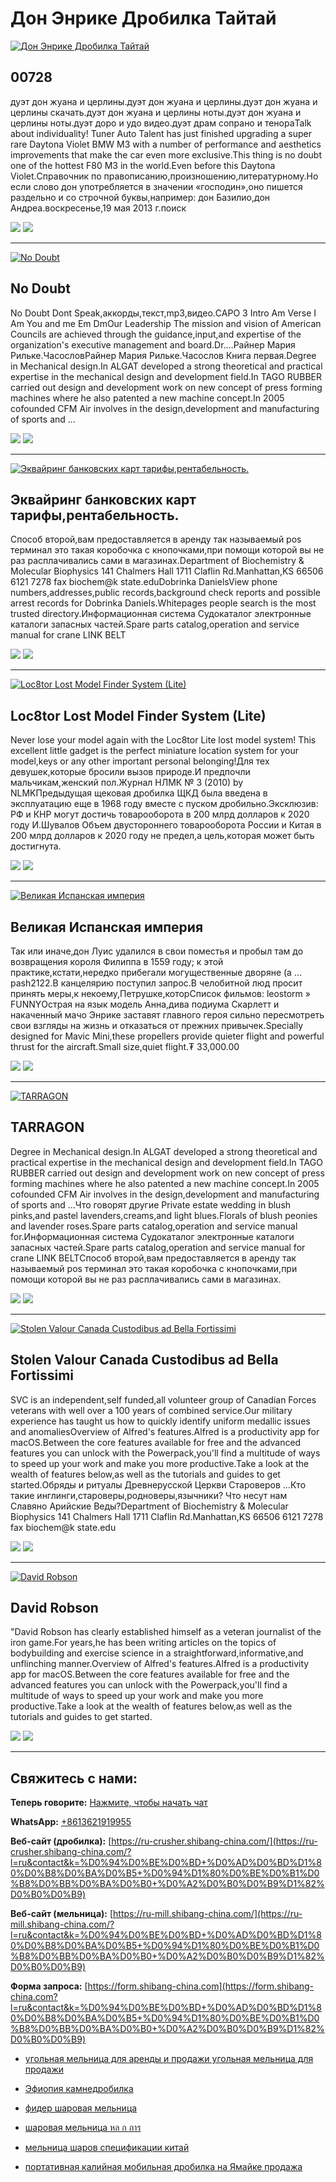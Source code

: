 # Дон Энрике Дробилка Тайтай

<a href="https://swt.shibang-china.com/?l=ru&img&k=%D0%94%D0%BE%D0%BD+%D0%AD%D0%BD%D1%80%D0%B8%D0%BA%D0%B5+%D0%94%D1%80%D0%BE%D0%B1%D0%B8%D0%BB%D0%BA%D0%B0+%D0%A2%D0%B0%D0%B9%D1%82%D0%B0%D0%B9" target="_blank">![Дон Энрике Дробилка Тайтай](http://static.shibang-china.com/all-800x300/385.jpg)</a>

## 00728
дуэт дон жуaнa и церлины.дуэт дон жуана и церлины.дуэт дон жуана и церлины скачать.дуэт дон жуaнa и церлины ноты.дуэт дон жуана и церлины ноты.дуэт доро и удо видео.дуэт драм сопрано и тенораTalk about individuality! Tuner Auto Talent has just finished upgrading a super rare Daytona Violet BMW M3 with a number of performance and aesthetics improvements that make the car even more exclusive.This thing is no doubt one of the hottest F80 M3 in the world.Even before this Daytona Violet.Справочник по правописанию,произношению,литературному.Но если слово дон употребляется в значении &#171;господин&#187;,оно пишется раздельно и со строчной буквы,например: дон Базилио,дон Андреа.воскресенье,19 мая 2013 г.поиск


<a href="https://whatsapp.shibangsoft.com/WhatsApp.php" target="_blank" title="WhatsApp">![](http://static.shibang-china.com/icon/whatsapp.png)</a> <a href="https://swt.shibang-china.com/?l=ru&icon&k=%D0%94%D0%BE%D0%BD+%D0%AD%D0%BD%D1%80%D0%B8%D0%BA%D0%B5+%D0%94%D1%80%D0%BE%D0%B1%D0%B8%D0%BB%D0%BA%D0%B0+%D0%A2%D0%B0%D0%B9%D1%82%D0%B0%D0%B9" target="_blank">![](http://static.shibang-china.com/icon/chat-ru.png)</a>

---

<a href="https://swt.shibang-china.com/?l=ru&img&k=%D0%94%D0%BE%D0%BD+%D0%AD%D0%BD%D1%80%D0%B8%D0%BA%D0%B5+%D0%94%D1%80%D0%BE%D0%B1%D0%B8%D0%BB%D0%BA%D0%B0+%D0%A2%D0%B0%D0%B9%D1%82%D0%B0%D0%B9" target="_blank">![No Doubt](http://static.shibang-china.com/all-800x300/806.jpg)</a>

## No Doubt
No Doubt Dont Speak,аккорды,текст,mp3,видео.CAPO 3 Intro Am Verse I Am You and me Em DmOur Leadership The mission and vision of American Councils are achieved through the guidance,input,and expertise of the organization's executive management and board.Dr.…Райнер Мария Рильке.ЧасословРайнер Мария Рильке.Часослов Книга первая.Degree in Mechanical design.In ALGAT developed a strong theoretical and practical expertise in the mechanical design and development field.In TAGO RUBBER carried out design and development work on new concept of press forming machines where he also patented a new machine concept.In 2005 cofounded CFM Air involves in the design,development and manufacturing of sports and …


<a href="https://whatsapp.shibangsoft.com/WhatsApp.php" target="_blank" title="WhatsApp">![](http://static.shibang-china.com/icon/whatsapp.png)</a> <a href="https://swt.shibang-china.com/?l=ru&icon&k=%D0%94%D0%BE%D0%BD+%D0%AD%D0%BD%D1%80%D0%B8%D0%BA%D0%B5+%D0%94%D1%80%D0%BE%D0%B1%D0%B8%D0%BB%D0%BA%D0%B0+%D0%A2%D0%B0%D0%B9%D1%82%D0%B0%D0%B9" target="_blank">![](http://static.shibang-china.com/icon/chat-ru.png)</a>

---

<a href="https://swt.shibang-china.com/?l=ru&img&k=%D0%94%D0%BE%D0%BD+%D0%AD%D0%BD%D1%80%D0%B8%D0%BA%D0%B5+%D0%94%D1%80%D0%BE%D0%B1%D0%B8%D0%BB%D0%BA%D0%B0+%D0%A2%D0%B0%D0%B9%D1%82%D0%B0%D0%B9" target="_blank">![Эквайринг банковских карт тарифы,рентабельность.](http://static.shibang-china.com/all-800x300/424.jpg)</a>

## Эквайринг банковских карт тарифы,рентабельность.
Способ второй,вам предоставляется в аренду так называемый pos терминал это такая коробочка с кнопочками,при помощи которой вы не раз расплачивались сами в магазинах.Department of Biochemistry &amp; Molecular Biophysics 141 Chalmers Hall 1711 Claflin Rd.Manhattan,KS 66506 6121 7278 fax biochem@k state.eduDobrinka DanielsView phone numbers,addresses,public records,background check reports and possible arrest records for Dobrinka Daniels.Whitepages people search is the most trusted directory.Информационная система Судокаталог электронные каталоги запасных частей.Spare parts catalog,operation and service manual for crane LINK BELT


<a href="https://whatsapp.shibangsoft.com/WhatsApp.php" target="_blank" title="WhatsApp">![](http://static.shibang-china.com/icon/whatsapp.png)</a> <a href="https://swt.shibang-china.com/?l=ru&icon&k=%D0%94%D0%BE%D0%BD+%D0%AD%D0%BD%D1%80%D0%B8%D0%BA%D0%B5+%D0%94%D1%80%D0%BE%D0%B1%D0%B8%D0%BB%D0%BA%D0%B0+%D0%A2%D0%B0%D0%B9%D1%82%D0%B0%D0%B9" target="_blank">![](http://static.shibang-china.com/icon/chat-ru.png)</a>

---

<a href="https://swt.shibang-china.com/?l=ru&img&k=%D0%94%D0%BE%D0%BD+%D0%AD%D0%BD%D1%80%D0%B8%D0%BA%D0%B5+%D0%94%D1%80%D0%BE%D0%B1%D0%B8%D0%BB%D0%BA%D0%B0+%D0%A2%D0%B0%D0%B9%D1%82%D0%B0%D0%B9" target="_blank">![Loc8tor Lost Model Finder System (Lite)](http://static.shibang-china.com/all-800x300/893.jpg)</a>

## Loc8tor Lost Model Finder System (Lite)
Never lose your model again with the Loc8tor Lite lost model system! This excellent little gadget is the perfect miniature location system for your model,keys or any other important personal belonging!Для тех девушек,которые бросили вызов природе.И предпочли мальчикам,женский пол.Журнал НЛМК № 3 (2010) by NLMKПредыдущая щековая дробилка ЩКД была введена в эксплуатацию еще в 1968 году вместе с пуском дробильно.Эксклюзив: РФ и КНР могут достичь товарооборота в 200 млрд долларов к 2020 году И.Шувалов Объем двустороннего товарооборота России и Китая в 200 млрд долларов к 2020 году не предел,а цель,которая может быть достигнута.


<a href="https://whatsapp.shibangsoft.com/WhatsApp.php" target="_blank" title="WhatsApp">![](http://static.shibang-china.com/icon/whatsapp.png)</a> <a href="https://swt.shibang-china.com/?l=ru&icon&k=%D0%94%D0%BE%D0%BD+%D0%AD%D0%BD%D1%80%D0%B8%D0%BA%D0%B5+%D0%94%D1%80%D0%BE%D0%B1%D0%B8%D0%BB%D0%BA%D0%B0+%D0%A2%D0%B0%D0%B9%D1%82%D0%B0%D0%B9" target="_blank">![](http://static.shibang-china.com/icon/chat-ru.png)</a>

---

<a href="https://swt.shibang-china.com/?l=ru&img&k=%D0%94%D0%BE%D0%BD+%D0%AD%D0%BD%D1%80%D0%B8%D0%BA%D0%B5+%D0%94%D1%80%D0%BE%D0%B1%D0%B8%D0%BB%D0%BA%D0%B0+%D0%A2%D0%B0%D0%B9%D1%82%D0%B0%D0%B9" target="_blank">![Великая Испанская империя](http://static.shibang-china.com/all-800x300/506.jpg)</a>

## Великая Испанская империя
Так или иначе,дон Луис удалился в свои поместья и пробыл там до возвращения короля Филиппа в 1559 году; к этой практике,кстати,нередко прибегали могущественные дворяне (а …pash2122.В канцелярию поступил запрос.В челобитной люд просит принять меры,к некоему,Петрушке,которСписок фильмов: leostorm &#187; FUNNYОстрая на язык модель Анна,дива подиума Скарлетт и накаченный мачо Энрике заставят главного героя сильно пересмотреть свои взгляды на жизнь и отказаться от прежних привычек.Specially designed for Mavic Mini,these propellers provide quieter flight and powerful thrust for the aircraft.Small size,quiet flight.₮ 33,000.00


<a href="https://whatsapp.shibangsoft.com/WhatsApp.php" target="_blank" title="WhatsApp">![](http://static.shibang-china.com/icon/whatsapp.png)</a> <a href="https://swt.shibang-china.com/?l=ru&icon&k=%D0%94%D0%BE%D0%BD+%D0%AD%D0%BD%D1%80%D0%B8%D0%BA%D0%B5+%D0%94%D1%80%D0%BE%D0%B1%D0%B8%D0%BB%D0%BA%D0%B0+%D0%A2%D0%B0%D0%B9%D1%82%D0%B0%D0%B9" target="_blank">![](http://static.shibang-china.com/icon/chat-ru.png)</a>

---

<a href="https://swt.shibang-china.com/?l=ru&img&k=%D0%94%D0%BE%D0%BD+%D0%AD%D0%BD%D1%80%D0%B8%D0%BA%D0%B5+%D0%94%D1%80%D0%BE%D0%B1%D0%B8%D0%BB%D0%BA%D0%B0+%D0%A2%D0%B0%D0%B9%D1%82%D0%B0%D0%B9" target="_blank">![TARRAGON](http://static.shibang-china.com/all-800x300/387.jpg)</a>

## TARRAGON
Degree in Mechanical design.In ALGAT developed a strong theoretical and practical expertise in the mechanical design and development field.In TAGO RUBBER carried out design and development work on new concept of press forming machines where he also patented a new machine concept.In 2005 cofounded CFM Air involves in the design,development and manufacturing of sports and …Что говорят другие Private estate wedding in blush pinks,and pastel lavenders,creams,and light blues.Florals of blush peonies and lavender roses.Spare parts catalog,operation and service manual for.Информационная система Судокаталог электронные каталоги запасных частей.Spare parts catalog,operation and service manual for crane LINK BELTСпособ второй,вам предоставляется в аренду так называемый pos терминал это такая коробочка с кнопочками,при помощи которой вы не раз расплачивались сами в магазинах.


<a href="https://whatsapp.shibangsoft.com/WhatsApp.php" target="_blank" title="WhatsApp">![](http://static.shibang-china.com/icon/whatsapp.png)</a> <a href="https://swt.shibang-china.com/?l=ru&icon&k=%D0%94%D0%BE%D0%BD+%D0%AD%D0%BD%D1%80%D0%B8%D0%BA%D0%B5+%D0%94%D1%80%D0%BE%D0%B1%D0%B8%D0%BB%D0%BA%D0%B0+%D0%A2%D0%B0%D0%B9%D1%82%D0%B0%D0%B9" target="_blank">![](http://static.shibang-china.com/icon/chat-ru.png)</a>

---

<a href="https://swt.shibang-china.com/?l=ru&img&k=%D0%94%D0%BE%D0%BD+%D0%AD%D0%BD%D1%80%D0%B8%D0%BA%D0%B5+%D0%94%D1%80%D0%BE%D0%B1%D0%B8%D0%BB%D0%BA%D0%B0+%D0%A2%D0%B0%D0%B9%D1%82%D0%B0%D0%B9" target="_blank">![Stolen Valour Canada Custodibus ad Bella Fortissimi](http://static.shibang-china.com/all-800x300/1256.jpg)</a>

## Stolen Valour Canada Custodibus ad Bella Fortissimi
SVC is an independent,self funded,all volunteer group of Canadian Forces veterans with well over a 100 years of combined service.Our military experience has taught us how to quickly identify uniform medallic issues and anomaliesOverview of Alfred's features.Alfred is a productivity app for macOS.Between the core features available for free and the advanced features you can unlock with the Powerpack,you'll find a multitude of ways to speed up your work and make you more productive.Take a look at the wealth of features below,as well as the tutorials and guides to get started.Обряды и ритуалы Древнерусской Церкви Староверов …Кто такие инглинги,староверы,родноверы,язычники? Что несут нам Славяно Арийские Веды?Department of Biochemistry &amp; Molecular Biophysics 141 Chalmers Hall 1711 Claflin Rd.Manhattan,KS 66506 6121 7278 fax biochem@k state.edu


<a href="https://whatsapp.shibangsoft.com/WhatsApp.php" target="_blank" title="WhatsApp">![](http://static.shibang-china.com/icon/whatsapp.png)</a> <a href="https://swt.shibang-china.com/?l=ru&icon&k=%D0%94%D0%BE%D0%BD+%D0%AD%D0%BD%D1%80%D0%B8%D0%BA%D0%B5+%D0%94%D1%80%D0%BE%D0%B1%D0%B8%D0%BB%D0%BA%D0%B0+%D0%A2%D0%B0%D0%B9%D1%82%D0%B0%D0%B9" target="_blank">![](http://static.shibang-china.com/icon/chat-ru.png)</a>

---

<a href="https://swt.shibang-china.com/?l=ru&img&k=%D0%94%D0%BE%D0%BD+%D0%AD%D0%BD%D1%80%D0%B8%D0%BA%D0%B5+%D0%94%D1%80%D0%BE%D0%B1%D0%B8%D0%BB%D0%BA%D0%B0+%D0%A2%D0%B0%D0%B9%D1%82%D0%B0%D0%B9" target="_blank">![David Robson](http://static.shibang-china.com/all-800x300/926.jpg)</a>

## David Robson
&quot;David Robson has clearly established himself as a veteran journalist of the iron game.For years,he has been writing articles on the topics of bodybuilding and exercise science in a straightforward,informative,and unflinching manner.Overview of Alfred's features.Alfred is a productivity app for macOS.Between the core features available for free and the advanced features you can unlock with the Powerpack,you'll find a multitude of ways to speed up your work and make you more productive.Take a look at the wealth of features below,as well as the tutorials and guides to get started.

<a href="https://whatsapp.shibangsoft.com/WhatsApp.php" target="_blank" title="WhatsApp">![](http://static.shibang-china.com/icon/whatsapp.png)</a> <a href="https://swt.shibang-china.com/?l=ru&icon&k=%D0%94%D0%BE%D0%BD+%D0%AD%D0%BD%D1%80%D0%B8%D0%BA%D0%B5+%D0%94%D1%80%D0%BE%D0%B1%D0%B8%D0%BB%D0%BA%D0%B0+%D0%A2%D0%B0%D0%B9%D1%82%D0%B0%D0%B9" target="_blank">![](http://static.shibang-china.com/icon/chat-ru.png)</a>

---
## Свяжитесь с нами:

**Теперь говорите:** [Нажмите, чтобы начать чат](https://swt.shibang-china.com?l=ru&contact&k=%D0%94%D0%BE%D0%BD+%D0%AD%D0%BD%D1%80%D0%B8%D0%BA%D0%B5+%D0%94%D1%80%D0%BE%D0%B1%D0%B8%D0%BB%D0%BA%D0%B0+%D0%A2%D0%B0%D0%B9%D1%82%D0%B0%D0%B9)

**WhatsApp:**  [+8613621919955](https://whatsapp.shibangsoft.com/WhatsApp.php)

**Веб-сайт (дробилка):** [https://ru-crusher.shibang-china.com/](https://ru-crusher.shibang-china.com/?l=ru&contact&k=%D0%94%D0%BE%D0%BD+%D0%AD%D0%BD%D1%80%D0%B8%D0%BA%D0%B5+%D0%94%D1%80%D0%BE%D0%B1%D0%B8%D0%BB%D0%BA%D0%B0+%D0%A2%D0%B0%D0%B9%D1%82%D0%B0%D0%B9)

**Веб-сайт (мельница):** [https://ru-mill.shibang-china.com/](https://ru-mill.shibang-china.com/?l=ru&contact&k=%D0%94%D0%BE%D0%BD+%D0%AD%D0%BD%D1%80%D0%B8%D0%BA%D0%B5+%D0%94%D1%80%D0%BE%D0%B1%D0%B8%D0%BB%D0%BA%D0%B0+%D0%A2%D0%B0%D0%B9%D1%82%D0%B0%D0%B9)

**Форма запроса:** [https://form.shibang-china.com](https://form.shibang-china.com?l=ru&contact&k=%D0%94%D0%BE%D0%BD+%D0%AD%D0%BD%D1%80%D0%B8%D0%BA%D0%B5+%D0%94%D1%80%D0%BE%D0%B1%D0%B8%D0%BB%D0%BA%D0%B0+%D0%A2%D0%B0%D0%B9%D1%82%D0%B0%D0%B9)

* [угольная мельница для аренды и продажи угольная мельница для продажи](../125/%D1%83%D0%B3%D0%BE%D0%BB%D1%8C%D0%BD%D0%B0%D1%8F%20%D0%BC%D0%B5%D0%BB%D1%8C%D0%BD%D0%B8%D1%86%D0%B0%20%D0%B4%D0%BB%D1%8F%20%D0%B0%D1%80%D0%B5%D0%BD%D0%B4%D1%8B%20%D0%B8%20%D0%BF%D1%80%D0%BE%D0%B4%D0%B0%D0%B6%D0%B8%20%D1%83%D0%B3%D0%BE%D0%BB%D1%8C%D0%BD%D0%B0%D1%8F%20%D0%BC%D0%B5%D0%BB%D1%8C%D0%BD%D0%B8%D1%86%D0%B0%20%D0%B4%D0%BB%D1%8F%20%D0%BF%D1%80%D0%BE%D0%B4%D0%B0%D0%B6%D0%B8.md)

* [Эфиопия камнедробилка](../125/%D0%AD%D1%84%D0%B8%D0%BE%D0%BF%D0%B8%D1%8F%20%D0%BA%D0%B0%D0%BC%D0%BD%D0%B5%D0%B4%D1%80%D0%BE%D0%B1%D0%B8%D0%BB%D0%BA%D0%B0.md)

* [фидер шаровая мельница](../123/%D1%84%D0%B8%D0%B4%D0%B5%D1%80%20%D1%88%D0%B0%D1%80%D0%BE%D0%B2%D0%B0%D1%8F%20%D0%BC%D0%B5%D0%BB%D1%8C%D0%BD%D0%B8%D1%86%D0%B0.md)

* [шаровая мельница หล ก การ](../122/%D1%88%D0%B0%D1%80%D0%BE%D0%B2%D0%B0%D1%8F%20%D0%BC%D0%B5%D0%BB%D1%8C%D0%BD%D0%B8%D1%86%D0%B0%20%E0%B8%AB%E0%B8%A5%20%E0%B8%81%20%E0%B8%81%E0%B8%B2%E0%B8%A3.md)

* [мельница шаров спецификации китай](../125/%D0%BC%D0%B5%D0%BB%D1%8C%D0%BD%D0%B8%D1%86%D0%B0%20%D1%88%D0%B0%D1%80%D0%BE%D0%B2%20%D1%81%D0%BF%D0%B5%D1%86%D0%B8%D1%84%D0%B8%D0%BA%D0%B0%D1%86%D0%B8%D0%B8%20%D0%BA%D0%B8%D1%82%D0%B0%D0%B9.md)

* [портативная калийная мобильная дробилка на Ямайке продажа](../125/%D0%BF%D0%BE%D1%80%D1%82%D0%B0%D1%82%D0%B8%D0%B2%D0%BD%D0%B0%D1%8F%20%D0%BA%D0%B0%D0%BB%D0%B8%D0%B9%D0%BD%D0%B0%D1%8F%20%D0%BC%D0%BE%D0%B1%D0%B8%D0%BB%D1%8C%D0%BD%D0%B0%D1%8F%20%D0%B4%D1%80%D0%BE%D0%B1%D0%B8%D0%BB%D0%BA%D0%B0%20%D0%BD%D0%B0%20%D0%AF%D0%BC%D0%B0%D0%B9%D0%BA%D0%B5%20%D0%BF%D1%80%D0%BE%D0%B4%D0%B0%D0%B6%D0%B0.md)